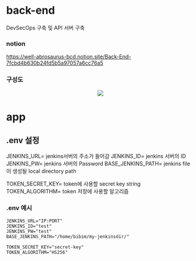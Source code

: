 # back-end
DevSecOps 구축 및 API 서버 구축

### notion
https://well-abrosaurus-bcd.notion.site/Back-End-7fcbd4b630b24fd5b5a97057a6cc76a5

### 구성도
<p align="center">
  <img src="https://user-images.githubusercontent.com/88534125/191064189-d075b828-7694-4ab0-9220-ec9f66d0121c.png">
</p>

# app
## .env 설정
JENKINS_URL= jenkins서버의 주소가 들어감
JENKINS_ID= jenkins 서버의 ID
JENKINS_PW= jenkins 서버의 Password
BASE_JENKINS_PATH= jenkins file이 생성될 local directory path

TOKEN_SECRET_KEY= token에 사용할 secret key string
TOKEN_ALGORITHM= token 저장에 사용할 알고리즘

### .env 예시
```
JENKINS_URL="IP:PORT"
JENKINS_ID="test"
JENKINS_PW="test"
BASE_JENKINS_PATH="/home/bibim/my-jenkinsdir/"

TOKEN_SECRET_KEY="secret-key"
TOKEN_ALGORITHM="HS256"
```